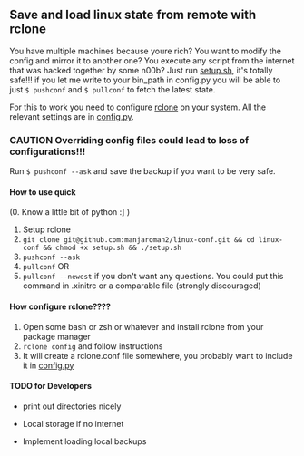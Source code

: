 ## Save and load linux state from remote with rclone 

You have multiple machines because youre rich? You want to modify the config and mirror it to another one? You execute any script from the internet that was hacked together by some n00b? Just run [setup.sh](setup.sh), it's totally safe!!! if you let me write to your bin_path in config.py you will be able to just `$ pushconf` and `$ pullconf` to fetch the latest state. 

For this to work you need to configure [rclone](https://rclone.org/) on your system. All the relevant settings are in [config.py](config.py). 

### CAUTION Overriding config files could lead to loss of configurations!!!

Run `$ pushconf --ask` and save the backup if you want to be very safe. 

#### How to use quick

(0. Know a little bit of python :] ) 
1. Setup rclone 
2. `git clone git@github.com:manjaroman2/linux-conf.git && cd linux-conf && chmod +x setup.sh && ./setup.sh`
3. `pushconf --ask`
4. `pullconf`
OR 
4. `pullconf --newest`
if you don't want any questions. You could put this command in .xinitrc or a comparable file (strongly discouraged)

#### How configure rclone???? 
1. Open some bash or zsh or whatever and install rclone from your package manager
2. `rclone config` and follow instructions
3. It will create a rclone.conf file somewhere, you probably want to include it in [config.py](config.py)

#### TODO for Developers

* print out directories nicely 
* Local storage if no internet

* Implement loading local backups 